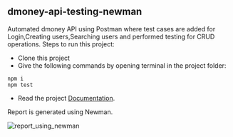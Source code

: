 ## dmoney-api-testing-newman
 Automated dmoney API using Postman where test cases are added for Login,Creating users,Searching users and performed testing for CRUD operations.
 Steps to run this project:
 - Clone this project
 - Give the following commands by opening terminal in the project folder:
 ```
 npm i
 npm test
 ```
 - Read the project [Documentation](https://documenter.getpostman.com/view/21520037/UzBmN7Uv).

Report is generated using Newman.

 
![report_using_newman](https://user-images.githubusercontent.com/55280106/175131634-4e09b597-677c-4232-8965-d4788a17fa48.png)
